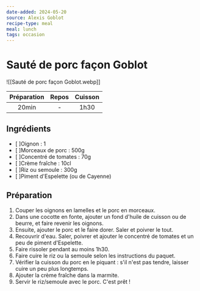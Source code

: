 ```yaml
---
date-added: 2024-05-20
source: Alexis Goblot
recipe-type: meal
meal: lunch
tags: occasion
---
```


# Sauté de porc façon Goblot

![[Sauté de porc façon Goblot.webp]]

| Préparation | Repos | Cuisson |
|:-----------:|:-----:|:-------:|
|    20min    |   -   |  1h30   |

## Ingrédients

- [ ]Oignon : 1
- [ ]Morceaux de porc : 500g
- [ ]Concentré de tomates : 70g
- [ ]Crème fraîche : 10cl
- [ ]Riz ou semoule : 300g
- [ ]Piment d'Espelette (ou de Cayenne)

## Préparation

1. Couper les oignons en lamelles et le porc en morceaux.
2. Dans une cocotte en fonte, ajouter un fond d'huile de cuisson ou de beurre, et faire revenir les oignons.
3. Ensuite, ajouter le porc et le faire dorer. Saler et poivrer le tout.
4. Recouvrir d'eau. Saler, poivrer et ajouter le concentré de tomates et un peu de piment d'Espelette.
5. Faire rissoler pendant au moins 1h30.
6. Faire cuire le riz ou la semoule selon les instructions du paquet.
7. Vérifier la cuisson du porc en le piquant : s'il n'est pas tendre, laisser cuire un peu plus longtemps.
8. Ajouter la crème fraîche dans la marmite.
9. Servir le riz/semoule avec le porc. C'est prêt !
